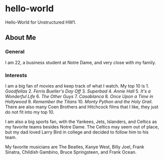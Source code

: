 # hello-world
Hello-World for Unstructured HW1.
## About Me
### **General**

I am 22, a business student at Notre Dame, and very close with my family.
### **Interests**

I am a big fan of movies and keep track of what I watch. My top 10 is 1. *Goodfellas* 2. *Ferris Bueller's Day Off* 3. *Superbad* 4. *Annie Hall* 5. *It's a Wonderful Life* 6. *The Other Guys* 7. *Casablanca* 8. *Once Upon a Time in Hollywood* 9. *Remember the Titans* 10. *Monty Python and the Holy Grail*. There are also many Coen Brothers and Hitchcock films that I like, they just do not fit into my top 10.

I am also a big sports fan, with the Yankees, Jets, Islanders, and Celtics as my favorite teams besides Notre Dame. The Celtics may seem out of place, but my dad loved Larry Bird in college and decided to follow him to his team.

My favorite musicians are The Beatles, Kanye West, Billy Joel, Frank Sinatra, Childish Gambino, Bruce Springsteen, and Frank Ocean.
